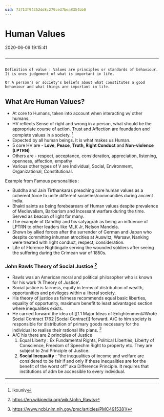 ```yaml
---
uid: 73713f94352dd8c279ce37bea8354bb0
---
```


# Human Values

2020-06-09 19:15:41

```toc
```

---

```ad-note

Definition of value : Values are principles or standards of behaviour. It is ones judgement of what is important in life.

Or A person's or society's beliefs about what constitutes a good behaviour and what things are important in life.

```

## What Are Human Values?

- At core to Humans, taken into account when interacting w/ other humans.
- HV reflects Sense of right and wrong in a person, what should be the appropriate course of action. Trust and Affection are foundation and complete values in a society. [^1]
- Expected by all human beings. It is what makes us Human.
- 5 core HV are - **Love**, **Peace**, **Truth, Right Conduct** and **Non-violence (LPTRN)**
- Others are - respect, acceptance, consideration, appreciation, listening, openness, affection, empathy
- Various other types of V are Individual, Social, Environment, Organizational, Constitutional.


Example from Famous personalities :

- Buddha and Jain Tirthankaras preaching core human values as a coherent force to unite different societies/communities during ancient India.
- Bhakti saints as being forebearears of Human values despite prevalence of Medievalism, Barbarism and Incessant warfare during the time. Served as beacon of light for many.
- The example of Gandhiji and his satyagrah as being an influence of LPTRN to other leaders like MLK Jr, Nelson Mandela.
- Shown by allied forces after the surrender of German and Japan who despite committing inhuman atrocities at Auswitz, Warsaw, Nanking were treated with right conduct, respect, consideration.
- Life of Florence Nightingale serving the wounded soldiers after seeing the suffering during the Crimean war of 1850s.

### John Rawls Theory of Social Justice [^2]

- Rawls was an American moral and political philosopher who is known for his work 'A Theory of Justice'.
- Social justice is fairness, equity in terms of distribution of wealth, opportunities and privileges within a liberal society.
- His theory of justice as fairness recommends equal basic liberties, equality of opportunity, maximum benefit to least advantaged section where inequalities exists.
- He carried forward the idea of [[1.1 Major Ideas of Enlightenment#Wrote Social Contract 1762 |Social Contract]] forward. A/C to him society is responsible for distribution of primary goods necessary for the individual to realise their rational life plans. [^3]
- A/C his there are 2 principles of Justice
	1. Equal Liberty : Ex Fundamental Rights, Political Liberties, Liberty of Conscience, Freedom of Speechm Right to property etc. They are subject to 2nd Principle of Justice.
	2. **Social Inequality** : “the inequalities of income and welfare are considered to be fair if and only if these inequalities are for the benefit of the worst off” aka Difference Principle. It requires that institutions of adm be accessible to every individual.

---

[^1]: lkouniv

[^2]: <https://en.wikipedia.org/wiki/John_Rawls>

[^3]: <https://www.ncbi.nlm.nih.gov/pmc/articles/PMC4915381/>

